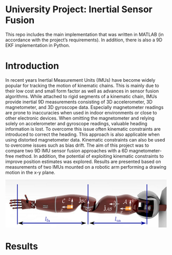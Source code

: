 # University Project: Inertial Sensor Fusion 
This repo includes the main implementation that was written in MATLAB (in accordance with the project’s requirements). In addition, there is also a 9D EKF implementation in Python.

# Introduction
In recent years Inertial Measurement Units (IMUs) have
become widely popular for tracking the motion of kinematic
chains. This is mainly due to their low cost and small form
factor as well as advances in sensor fusion algorithms.
While attached to rigid segments of a kinematic chain,
IMUs provide inertial 9D measurements consisting of 3D
accelerometer, 3D magnetometer, and 3D gyroscope data.
Especially magnetometer readings are prone to inaccuracies
when used in indoor environments or close to other electronic
devices. When omitting the magnetometer and relying solely
on accelerometer and gyroscope readings, valuable heading
information is lost. To overcome this issue often kinematic
constraints are introduced to correct the heading. This approach is also applicable when using distorted magnetometer
data. Kinematic constraints can also be used to overcome
issues such as bias drift.
The aim of this project was to compare two 9D IMU sensor
fusion approaches with a 6D magnetometer-free method. In
addition, the potential of exploiting kinematic constraints to
improve position estimates was explored. Results are presented
based on measurements of two IMUs mounted on a robotic
arm performing a drawing motion in the x-y plane.

<img src="plots/robot_arm.png" width="580" height="150"><br/>



# Results
